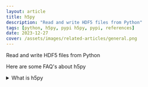 ```yaml
---
layout: article
title: h5py
description: "Read and write HDF5 files from Python"
tags: [python, h5py, pypi h5py, pypi, references]
date: 2023-12-27
cover: /assets/images/related-articles/general.png
---
```


Read and write HDF5 files from Python

Here are some FAQ's about h5py
<details>
<summary>What is h5py</summary>
Read and write HDF5 files from Python
</details>
